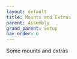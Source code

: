 ```yaml
---
layout: default
title: Mounts and Extras
parent: Assembly
grand_parent: Setup
nav_order: 6
---
```


Some mounts and extras
